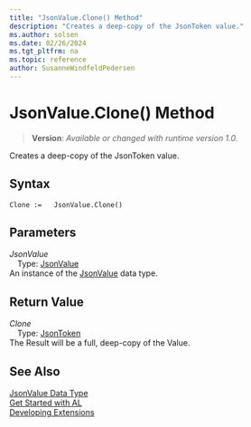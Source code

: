 ```yaml
---
title: "JsonValue.Clone() Method"
description: "Creates a deep-copy of the JsonToken value."
ms.author: solsen
ms.date: 02/26/2024
ms.tgt_pltfrm: na
ms.topic: reference
author: SusanneWindfeldPedersen
---
```

[//]: # (START>DO_NOT_EDIT)
[//]: # (IMPORTANT:Do not edit any of the content between here and the END>DO_NOT_EDIT.)
[//]: # (Any modifications should be made in the .xml files in the ModernDev repo.)
# JsonValue.Clone() Method
> **Version**: _Available or changed with runtime version 1.0._

Creates a deep-copy of the JsonToken value.


## Syntax
```AL
Clone :=   JsonValue.Clone()
```
## Parameters
*JsonValue*  
&emsp;Type: [JsonValue](jsonvalue-data-type.md)  
An instance of the [JsonValue](jsonvalue-data-type.md) data type.  

## Return Value
*Clone*  
&emsp;Type: [JsonToken](../jsontoken/jsontoken-data-type.md)  
The Result will be a full, deep-copy of the Value.


[//]: # (IMPORTANT: END>DO_NOT_EDIT)
## See Also
[JsonValue Data Type](jsonvalue-data-type.md)  
[Get Started with AL](../../devenv-get-started.md)  
[Developing Extensions](../../devenv-dev-overview.md)